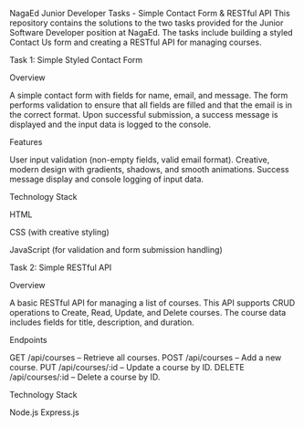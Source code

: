 NagaEd Junior Developer Tasks - Simple Contact Form & RESTful API
This repository contains the solutions to the two tasks provided for the Junior Software Developer position at NagaEd. The tasks include building a styled Contact Us form and creating a RESTful API for managing courses.

Task 1: Simple Styled Contact Form

Overview

A simple contact form with fields for name, email, and message. The form performs validation to ensure that all fields are filled and that the email is in the correct format. Upon successful submission, a success message is displayed and the input data is logged to the console.

Features

User input validation (non-empty fields, valid email format).
Creative, modern design with gradients, shadows, and smooth animations.
Success message display and console logging of input data.

Technology Stack

HTML

CSS (with creative styling)

JavaScript (for validation and form submission handling)

Task 2: Simple RESTful API

Overview

A basic RESTful API for managing a list of courses. This API supports CRUD operations to Create, Read, Update, and Delete courses. The course data includes fields for title, description, and duration.

Endpoints

GET /api/courses – Retrieve all courses.
POST /api/courses – Add a new course.
PUT /api/courses/:id – Update a course by ID.
DELETE /api/courses/:id – Delete a course by ID.

Technology Stack

Node.js
Express.js
